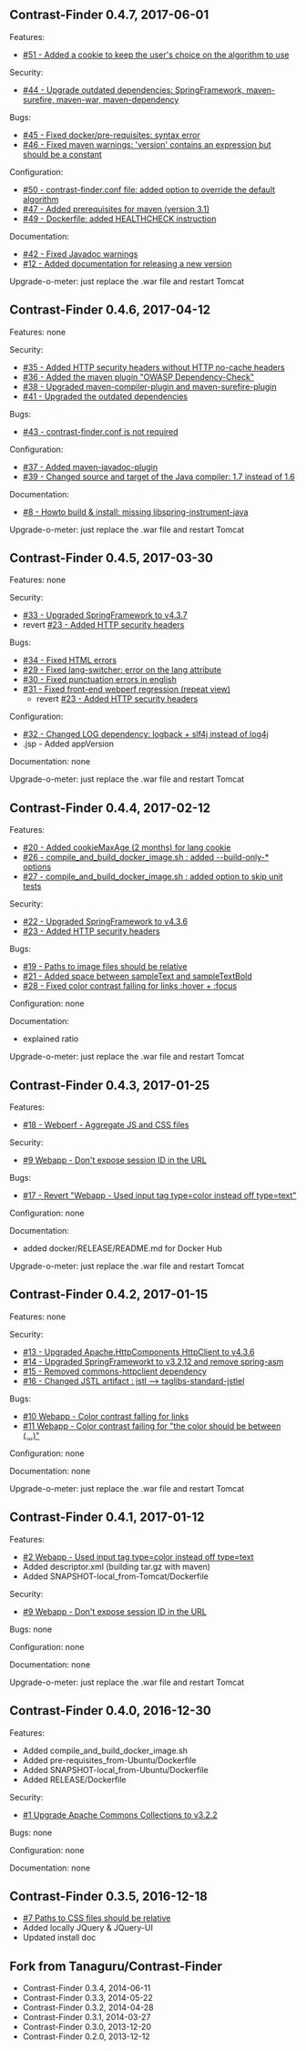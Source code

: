 
Contrast-Finder 0.4.7, 2017-06-01
---------------------------------

Features:
- [#51 - Added a cookie to keep the user's choice on the algorithm to use](https://github.com/Asqatasun/Contrast-Finder/issues/51)

Security:
- [#44 - Upgrade outdated dependencies: SpringFramework, maven-surefire, maven-war, maven-dependency](https://github.com/Asqatasun/Contrast-Finder/issues/44)

Bugs:
- [#45 - Fixed docker/pre-requisites: syntax error](https://github.com/Asqatasun/Contrast-Finder/issues/45)
- [#46 - Fixed maven warnings: 'version' contains an expression but should be a constant](https://github.com/Asqatasun/Contrast-Finder/issues/46)

Configuration: 
- [#50 - contrast-finder.conf file: added option to override the default algorithm](https://github.com/Asqatasun/Contrast-Finder/issues/50) 
- [#47 - Added prerequisites for maven (version 3.1)](https://github.com/Asqatasun/Contrast-Finder/issues/47) 
- [#49 - Dockerfile: added HEALTHCHECK instruction](https://github.com/Asqatasun/Contrast-Finder/issues/49) 

Documentation:
- [#42 - Fixed Javadoc warnings](https://github.com/Asqatasun/Contrast-Finder/issues/42) 
- [#12 - Added documentation for releasing a new version](https://github.com/Asqatasun/Contrast-Finder/issues/12) 

Upgrade-o-meter: just replace the .war file and restart Tomcat


Contrast-Finder 0.4.6, 2017-04-12
---------------------------------

Features:
none

Security:
- [#35 - Added HTTP security headers without HTTP no-cache headers](https://github.com/Asqatasun/Contrast-Finder/issues/35)
- [#36 - Added the maven plugin "OWASP Dependency-Check"](https://github.com/Asqatasun/Contrast-Finder/issues/36)
- [#38 - Upgraded maven-compiler-plugin and maven-surefire-plugin](https://github.com/Asqatasun/Contrast-Finder/issues/38) 
- [#41 - Upgraded the outdated dependencies](https://github.com/Asqatasun/Contrast-Finder/issues/41) 

Bugs:
- [#43 - contrast-finder.conf is not required](https://github.com/Asqatasun/Contrast-Finder/issues/43) 

Configuration:
- [#37 - Added maven-javadoc-plugin](https://github.com/Asqatasun/Contrast-Finder/issues/37)
- [#39 - Changed source and target of the Java compiler: 1.7 instead of 1.6](https://github.com/Asqatasun/Contrast-Finder/issues/39)

Documentation:
- [#8 - Howto build & install: missing libspring-instrument-java](https://github.com/Asqatasun/Contrast-Finder/issues/8)

Upgrade-o-meter:
just replace the .war file and restart Tomcat


Contrast-Finder 0.4.5, 2017-03-30
---------------------------------

Features:
none

Security:
- [#33 - Upgraded SpringFramework to v4.3.7](https://github.com/Asqatasun/Contrast-Finder/issues/33)
- revert [#23 - Added HTTP security headers](https://github.com/Asqatasun/Contrast-Finder/issues/23)

Bugs:
- [#34 - Fixed HTML errors](https://github.com/Asqatasun/Contrast-Finder/issues/34)
- [#29 - Fixed lang-switcher: error on the lang attribute](https://github.com/Asqatasun/Contrast-Finder/issues/29)
- [#30 - Fixed punctuation errors in english](https://github.com/Asqatasun/Contrast-Finder/issues/30)
- [#31 - Fixed front-end webperf regression (repeat view)](https://github.com/Asqatasun/Contrast-Finder/issues/31)
  - revert [#23 - Added HTTP security headers](https://github.com/Asqatasun/Contrast-Finder/issues/23)

Configuration:
- [#32 - Changed LOG dependency: logback + slf4j instead of log4j](https://github.com/Asqatasun/Contrast-Finder/issues/32)
- .jsp - Added appVersion
      
Documentation:
none

Upgrade-o-meter:
just replace the .war file and restart Tomcat


Contrast-Finder 0.4.4, 2017-02-12
---------------------------------

Features:
- [#20 - Added cookieMaxAge (2 months) for lang cookie](https://github.com/Asqatasun/Contrast-Finder/issues/20)
- [#26 - compile_and_build_docker_image.sh : added --build-only-* options](https://github.com/Asqatasun/Contrast-Finder/issues/26)
- [#27 - compile_and_build_docker_image.sh : added option to skip unit tests](https://github.com/Asqatasun/Contrast-Finder/issues/27)

Security:
- [#22 - Upgraded SpringFramework to v4.3.6](https://github.com/Asqatasun/Contrast-Finder/issues/22)
- [#23 - Added HTTP security headers](https://github.com/Asqatasun/Contrast-Finder/issues/23)

Bugs:
- [#19 - Paths to image files should be relative](https://github.com/Asqatasun/Contrast-Finder/issues/19)
- [#21 - Added space between sampleText and sampleTextBold](https://github.com/Asqatasun/Contrast-Finder/issues/21)
- [#28 - Fixed color contrast falling for links :hover + :focus](https://github.com/Asqatasun/Contrast-Finder/issues/28)

Configuration:
none

Documentation:
- explained ratio

Upgrade-o-meter:
just replace the .war file and restart Tomcat


Contrast-Finder 0.4.3, 2017-01-25
---------------------------------

Features:
- [#18 - Webperf - Aggregate JS and CSS files](https://github.com/Asqatasun/Contrast-Finder/issues/18)

Security:
- [#9 Webapp - Don't expose session ID in the URL](https://github.com/Asqatasun/Contrast-Finder/issues/9)

Bugs:
- [#17 - Revert "Webapp - Used input tag type=color instead off type=text"](https://github.com/Asqatasun/Contrast-Finder/issues/17)


Configuration:
none

Documentation:
- added docker/RELEASE/README.md for Docker Hub

Upgrade-o-meter:
just replace the .war file and restart Tomcat


Contrast-Finder 0.4.2, 2017-01-15
---------------------------------

Features:
none

Security:
- [#13 - Upgraded Apache.HttpComponents HttpClient to v4.3.6](https://github.com/Asqatasun/Contrast-Finder/issues/13)
- [#14 - Upgraded SpringFrameworkt to v3.2.12 and remove spring-asm](https://github.com/Asqatasun/Contrast-Finder/issues/14)
- [#15 - Removed commons-httpclient dependency](https://github.com/Asqatasun/Contrast-Finder/issues/15)
- [#16 - Changed JSTL artifact : jstl --> taglibs-standard-jstlel](https://github.com/Asqatasun/Contrast-Finder/issues/16)

Bugs:
- [#10 Webapp - Color contrast falling for links](https://github.com/Asqatasun/Contrast-Finder/issues/10)
- [#11 Webapp - Color contrast failing for "the color should be between (…)"](https://github.com/Asqatasun/Contrast-Finder/issues/11)

Configuration:
none

Documentation:
none

Upgrade-o-meter:
just replace the .war file and restart Tomcat


Contrast-Finder 0.4.1, 2017-01-12
---------------------------------

Features:
- [#2 Webapp - Used input tag type=color instead off type=text](https://github.com/Asqatasun/Contrast-Finder/issues/2)
- Added descriptor.xml (building tar.gz with maven)
- Added SNAPSHOT-local_from-Tomcat/Dockerfile

Security:
- [#9 Webapp - Don't expose session ID in the URL](https://github.com/Asqatasun/Contrast-Finder/issues/9)

Bugs:
none

Configuration:
none

Documentation:
none

Upgrade-o-meter:
just replace the .war file and restart Tomcat


Contrast-Finder 0.4.0, 2016-12-30
---------------------------------

Features:
- Added compile_and_build_docker_image.sh
- Added pre-requisites_from-Ubuntu/Dockerfile
- Added SNAPSHOT-local_from-Ubuntu/Dockerfile
- Added RELEASE/Dockerfile

Security:
- [#1 Upgrade Apache Commons Collections to v3.2.2](https://github.com/Asqatasun/Contrast-Finder/issues/1)

Bugs:
none

Configuration:
none

Documentation:
none


Contrast-Finder 0.3.5, 2016-12-18
---------------------------------

- [#7 Paths to CSS files should be relative](https://github.com/Asqatasun/Contrast-Finder/issues/7)
- Added locally JQuery & JQuery-UI 
- Updated install doc 


Fork from Tanaguru/Contrast-Finder
----------------------------------

- Contrast-Finder 0.3.4, 2014-06-11
- Contrast-Finder 0.3.3, 2014-05-22
- Contrast-Finder 0.3.2, 2014-04-28
- Contrast-Finder 0.3.1, 2014-03-27
- Contrast-Finder 0.3.0, 2013-12-20
- Contrast-Finder 0.2.0, 2013-12-12

